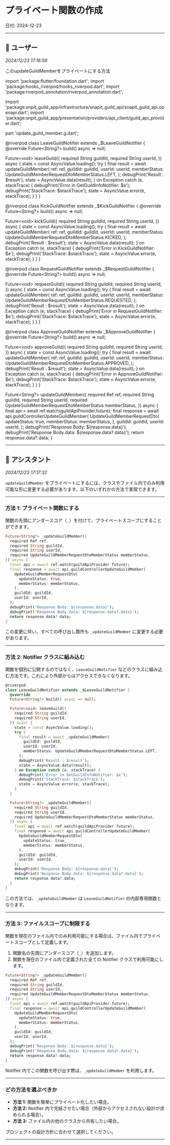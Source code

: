 # プライベート関数の作成

日付: 2024-12-23

---

## 👤 ユーザー
*2024/12/23 17:16:59*

このupdateGuildMemberをプライベートにする方法

import 'package:flutter/foundation.dart';
import 'package:hooks\_riverpod/hooks\_riverpod.dart';
import 'package:riverpod\_annotation/riverpod\_annotation.dart';

import 'package:snpit\_guild\_app/infrastructure/snapit\_guild\_api/snapit\_guild\_api.openapi.dart';
import 'package:snpit\_guild\_app/presentation/providers/api\_client/guild\_api\_provider.dart';

part 'update\_guild\_member.g.dart';

@riverpod
class LeaveGuildNotifier extends \_$LeaveGuildNotifier {
  @override
  Future&lt;String?&gt; build() async =&gt; null;

  Future&lt;void&gt; leaveGuild({
    required String guildId,
    required String userId,
  }) async {
    state = const AsyncValue.loading();
    try {
      final result = await updateGuildMember(
        ref: ref,
        guildId: guildId,
        userId: userId,
        memberStatus: UpdateGuildMemberRequestDtoMemberStatus.LEFT,
      );
      debugPrint('Result : $result');
      state = AsyncValue.data(result);
     } on Exception catch (e, stackTrace) {
      debugPrint('Error in GetGuildInfoNotifier: $e');
      debugPrint('StackTrace: $stackTrace');
      state = AsyncValue.error(e, stackTrace);
    }
  }
}

@riverpod
class KickGuildNotifier extends \_$KickGuildNotifier {
  @override
  Future&lt;String?&gt; build() async =&gt; null;

  Future&lt;void&gt; kickGuild({
    required String guildId,
    required String userId,
  }) async {
    state = const AsyncValue.loading();
    try {
      final result = await updateGuildMember(
        ref: ref,
        guildId: guildId,
        userId: userId,
        memberStatus: UpdateGuildMemberRequestDtoMemberStatus.KICKED,
      );
      debugPrint('Result : $result');
      state = AsyncValue.data(result);
    } on Exception catch (e, stackTrace) {
      debugPrint('Error in KickGuildNotifier: $e');
      debugPrint('StackTrace: $stackTrace');
      state = AsyncValue.error(e, stackTrace);
    }
  }
}

@riverpod
class RequestGuildNotifier extends \_$RequestGuildNotifier {
  @override
  Future&lt;String?&gt; build() async =&gt; null;

  Future&lt;void&gt; requestGuild({
    required String guildId,
    required String userId,
  }) async {
    state = const AsyncValue.loading();
    try {
      final result = await updateGuildMember(
        ref: ref,
        guildId: guildId,
        userId: userId,
        memberStatus: UpdateGuildMemberRequestDtoMemberStatus.REQUESTED,
      );
      debugPrint('Result : $result');
      state = AsyncValue.data(result);
    } on Exception catch (e, stackTrace) {
      debugPrint('Error in RequestGuildNotifier: $e');
      debugPrint('StackTrace: $stackTrace');
      state = AsyncValue.error(e, stackTrace);
    }
  }
}

@riverpod
class ApproveGuildNotifier extends \_$ApproveGuildNotifier {
  @override
  Future&lt;String?&gt; build() async =&gt; null;

  Future&lt;void&gt; approveGuild({
    required String guildId,
    required String userId,
  }) async {
    state = const AsyncValue.loading();
    try {
      final result = await updateGuildMember(
        ref: ref,
        guildId: guildId,
        userId: userId,
        memberStatus: UpdateGuildMemberRequestDtoMemberStatus.APPROVED,
      );
      debugPrint('Result : $result');
      state = AsyncValue.data(result);
    } on Exception catch (e, stackTrace) {
      debugPrint('Error in ApproveGuildNotifier: $e');
      debugPrint('StackTrace: $stackTrace');
      state = AsyncValue.error(e, stackTrace);
    }
  }
}

Future&lt;String?&gt; updateGuildMember({
  required Ref ref,
  required String guildId,
  required String userId,
  required UpdateGuildMemberRequestDtoMemberStatus memberStatus,
}) async {
  final api = await ref.watch(guildApiProvider.future);
  final response = await api.guildControllerUpdateGuildMember(
    UpdateGuildMemberRequestDto(
      updateStatus: true,
      memberStatus: memberStatus,
    ),
    guildId: guildId,
    userId: userId,
  );
  debugPrint('Response Body: ${response.data}');
  debugPrint('Response Body.data: ${response.data?.data}');
  return response.data?.data;
}

---

## 🤖 アシスタント
*2024/12/23 17:17:32*

`updateGuildMember` をプライベートにするには、クラスやファイル内でのみ利用可能な形に変更する必要があります。以下のいずれかの方法で実現できます。

---

### **方法 1: プライベート関数にする**
関数の先頭にアンダースコア（`_`）を付けて、プライベートスコープにすることができます。

```dart
Future<String?> _updateGuildMember({
  required Ref ref,
  required String guildId,
  required String userId,
  required UpdateGuildMemberRequestDtoMemberStatus memberStatus,
}) async {
  final api = await ref.watch(guildApiProvider.future);
  final response = await api.guildControllerUpdateGuildMember(
    UpdateGuildMemberRequestDto(
      updateStatus: true,
      memberStatus: memberStatus,
    ),
    guildId: guildId,
    userId: userId,
  );
  debugPrint('Response Body: ${response.data}');
  debugPrint('Response Body.data: ${response.data?.data}');
  return response.data?.data;
}
```

この変更に伴い、すべての呼び出し箇所も `_updateGuildMember` に変更する必要があります。

---

### **方法 2: Notifier クラスに組み込む**
関数を個別に公開するのではなく、`LeaveGuildNotifier` などのクラスに組み込む方法です。これにより外部からはアクセスできなくなります。

```dart
@riverpod
class LeaveGuildNotifier extends _$LeaveGuildNotifier {
  @override
  Future<String?> build() async => null;

  Future<void> leaveGuild({
    required String guildId,
    required String userId,
  }) async {
    state = const AsyncValue.loading();
    try {
      final result = await _updateGuildMember(
        guildId: guildId,
        userId: userId,
        memberStatus: UpdateGuildMemberRequestDtoMemberStatus.LEFT,
      );
      debugPrint('Result : $result');
      state = AsyncValue.data(result);
    } on Exception catch (e, stackTrace) {
      debugPrint('Error in GetGuildInfoNotifier: $e');
      debugPrint('StackTrace: $stackTrace');
      state = AsyncValue.error(e, stackTrace);
    }
  }

  Future<String?> _updateGuildMember({
    required String guildId,
    required String userId,
    required UpdateGuildMemberRequestDtoMemberStatus memberStatus,
  }) async {
    final api = await ref.watch(guildApiProvider.future);
    final response = await api.guildControllerUpdateGuildMember(
      UpdateGuildMemberRequestDto(
        updateStatus: true,
        memberStatus: memberStatus,
      ),
      guildId: guildId,
      userId: userId,
    );
    debugPrint('Response Body: ${response.data}');
    debugPrint('Response Body.data: ${response.data?.data}');
    return response.data?.data;
  }
}
```

この方法では、`_updateGuildMember` は `LeaveGuildNotifier` の内部専用関数となります。

---

### **方法 3: ファイルスコープに制限する**
関数を現在のファイル内でのみ利用可能にする場合は、ファイル内でプライベートスコープとして定義します。

1. 関数名の先頭にアンダースコア（`_`）を追加します。
2. 関数を現在のファイル内で定義された全ての Notifier クラスで利用可能にします。

```dart
Future<String?> _updateGuildMember({
  required Ref ref,
  required String guildId,
  required String userId,
  required UpdateGuildMemberRequestDtoMemberStatus memberStatus,
}) async {
  final api = await ref.watch(guildApiProvider.future);
  final response = await api.guildControllerUpdateGuildMember(
    UpdateGuildMemberRequestDto(
      updateStatus: true,
      memberStatus: memberStatus,
    ),
    guildId: guildId,
    userId: userId,
  );
  debugPrint('Response Body: ${response.data}');
  debugPrint('Response Body.data: ${response.data?.data}');
  return response.data?.data;
}
```

Notifier 内でこの関数を呼び出す際は、`_updateGuildMember` を利用します。

---

### **どの方法を選ぶべきか**
- **方法 1:** 関数を簡単にプライベート化したい場合。
- **方法 2:** Notifier 内で完結させたい場合（外部からアクセスされない設計が求められる場合）。
- **方法 3:** ファイル内の他のクラスから共有したい場合。

プロジェクトの設計方針に合わせて選択してください。

---
